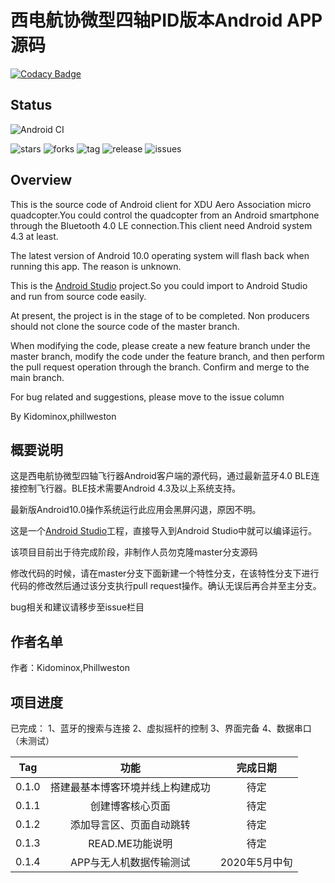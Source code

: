 # 西电航协微型四轴PID版本Android APP源码

[![Codacy Badge](https://api.codacy.com/project/badge/Grade/ab718bf9bbbc440d953dca759e396049)](https://app.codacy.com/gh/uav-operation-system/Drone_APP?utm_source=github.com&utm_medium=referral&utm_content=uav-operation-system/Drone_APP&utm_campaign=Badge_Grade_Dashboard)

## Status

![Android CI](https://github.com/uav-operation-system/Drone_APP/workflows/Android%20CI/badge.svg?branch=master)

![stars](https://img.shields.io/github/stars/uav-operation-system/Drone_APP.svg) ![forks](https://img.shields.io/github/forks/uav-operation-system/Drone_APP.svg) ![tag](https://img.shields.io/github/tag/uav-operation-system/Drone_APP.svg) ![release](https://img.shields.io/github/release/uav-operation-system/Drone_APP.svg) ![issues](https://img.shields.io/github/issues/uav-operation-system/Drone_APP.svg)

## Overview

This is the source code of Android client for XDU Aero Association micro quadcopter.You could control the quadcopter from an Android smartphone through the Bluetooth 4.0 LE connection.This client need Android system 4.3 at least.

The latest version of Android 10.0 operating system will flash back when running this app. The reason is unknown.

This is the [Android Studio](http://developer.android.com/sdk/index.html) project.So you could import to Android Studio and run from source code easily.

At present, the project is in the stage of to be completed. Non producers should not clone the source code of the master branch.

When modifying the code, please create a new feature branch under the master branch, modify the code under the feature branch, and then perform the pull request operation through the branch. Confirm and merge to the main branch.

For bug related and suggestions, please move to the issue column

By Kidominox,phillweston

## 概要说明

这是西电航协微型四轴飞行器Android客户端的源代码，通过最新蓝牙4.0 BLE连接控制飞行器。BLE技术需要Android 4.3及以上系统支持。

最新版Android10.0操作系统运行此应用会黑屏闪退，原因不明。

这是一个[Android Studio](http://developer.android.com/sdk/index.html)工程，直接导入到Android Studio中就可以编译运行。

该项目目前出于待完成阶段，非制作人员勿克隆master分支源码

修改代码的时候，请在master分支下面新建一个特性分支，在该特性分支下进行代码的修改然后通过该分支执行pull request操作。确认无误后再合并至主分支。

bug相关和建议请移步至issue栏目

## 作者名单

作者：Kidominox,Phillweston

## 项目进度
已完成：
1、蓝牙的搜索与连接
2、虚拟摇杆的控制
3、界面完备
4、数据串口（未测试）

|Tag|功能|完成日期|
|:-:|:-:|:-:|
|0.1.0|搭建最基本博客环境并线上构建成功|待定|
|0.1.1|创建博客核心页面|待定|
|0.1.2|添加导言区、页面自动跳转|待定|
|0.1.3|READ.ME功能说明|待定|
|0.1.4|APP与无人机数据传输测试|2020年5月中旬|